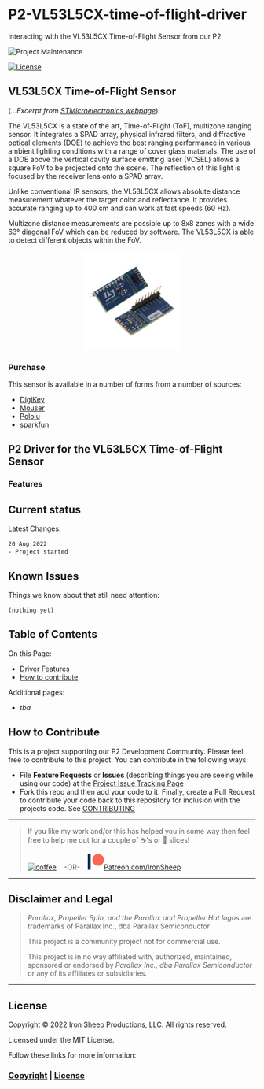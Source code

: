 # P2-VL53L5CX-time-of-flight-driver
Interacting with the VL53L5CX Time-of-Flight Sensor from our P2

![Project Maintenance][maintenance-shield]

[![License][license-shield]](LICENSE)

## VL53L5CX Time-of-Flight Sensor 
(*...Excerpt from [STMicroelectronics webpage](https://www.st.com/en/imaging-and-photonics-solutions/vl53l5cx.html)*)

The VL53L5CX is a state of the art, Time-of-Flight (ToF), multizone ranging sensor. It integrates a SPAD array, physical infrared filters, and diffractive optical elements (DOE) to achieve the best ranging performance in various ambient lighting conditions with a range of cover glass materials. The use of a DOE above the vertical cavity surface emitting laser (VCSEL) allows a square FoV to be projected onto the scene. The reflection of this light is focused by the receiver lens onto a SPAD array.

Unlike conventional IR sensors, the VL53L5CX allows absolute distance measurement whatever the target color and reflectance. It provides accurate ranging up to 400 cm and can work at fast speeds (60 Hz).

Multizone distance measurements are possible up to 8x8 zones with a wide 63° diagonal FoV which can be reduced by software. The VL53L5CX is able to detect different objects within the FoV.

<p align="center">
  <img src="./Images/VL53L5CX-SATEL.webp" width="200">
</p>

### Purchase

This sensor is available in a number of forms from a number of sources:

- [DigiKey](https://www.digikey.com/en/product-highlight/s/stmicroelectronics/vl53l5cx-time-of-flight-ranging-sensor)
- [Mouser](https://www.mouser.com/new/stmicroelectronics/stm-vl53l5cx-tof-sensor/)
- [Pololu](https://www.pololu.com/product/3417)
- [sparkfun](https://www.sparkfun.com/products/18642)


## P2 Driver for the VL53L5CX Time-of-Flight Sensor

### Features

## Current status

Latest Changes:

```
20 Aug 2022
- Project started
```

## Known Issues

Things we know about that still need attention:

```
(nothing yet)
```

## Table of Contents

On this Page:

- [Driver Features](#features)
- [How to contribute](#how-to-contribute)

Additional pages:

- *tba*


## How to Contribute

This is a project supporting our P2 Development Community. Please feel free to contribute to this project. You can contribute in the following ways:

- File **Feature Requests** or **Issues** (describing things you are seeing while using our code) at the [Project Issue Tracking Page](https://github.com/ironsheep/P2-VL53L5CX-time-of-flight-driver/issues)
- Fork this repo and then add your code to it. Finally, create a Pull Request to contribute your code back to this repository for inclusion with the projects code. See [CONTRIBUTING](CONTRIBUTING.md)

---

> If you like my work and/or this has helped you in some way then feel free to help me out for a couple of :coffee:'s or :pizza: slices!
>
> [![coffee](https://www.buymeacoffee.com/assets/img/custom_images/black_img.png)](https://www.buymeacoffee.com/ironsheep) &nbsp;&nbsp; -OR- &nbsp;&nbsp; [![Patreon](./Images/patreon.png)](https://www.patreon.com/IronSheep?fan_landing=true)[Patreon.com/IronSheep](https://www.patreon.com/IronSheep?fan_landing=true)

---

## Disclaimer and Legal

> *Parallax, Propeller Spin, and the Parallax and Propeller Hat logos* are trademarks of Parallax Inc., dba Parallax Semiconductor
>
> This project is a community project not for commercial use.
>
> This project is in no way affiliated with, authorized, maintained, sponsored or endorsed by *Parallax Inc., dba Parallax Semiconductor* or any of its affiliates or subsidiaries.

---

## License

Copyright © 2022 Iron Sheep Productions, LLC. All rights reserved.

Licensed under the MIT License.

Follow these links for more information:

### [Copyright](copyright) | [License](LICENSE)

[maintenance-shield]: https://img.shields.io/badge/maintainer-stephen%40ironsheep%2ebiz-blue.svg?style=for-the-badge

[license-shield]: https://camo.githubusercontent.com/bc04f96d911ea5f6e3b00e44fc0731ea74c8e1e9/68747470733a2f2f696d672e736869656c64732e696f2f6769746875622f6c6963656e73652f69616e74726963682f746578742d646976696465722d726f772e7376673f7374796c653d666f722d7468652d6261646765
